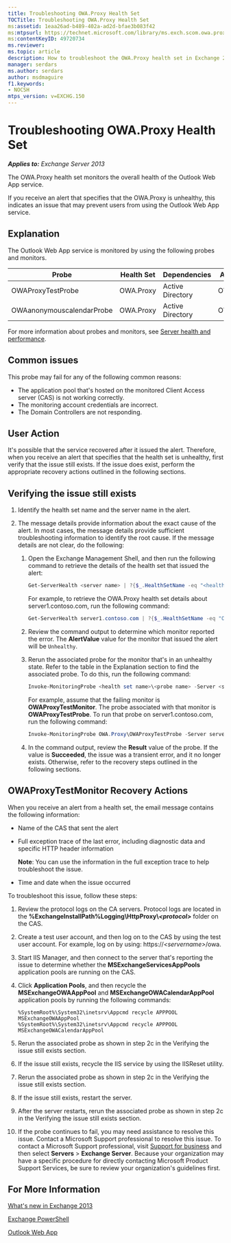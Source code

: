```yaml
---
title: Troubleshooting OWA.Proxy Health Set
TOCTitle: Troubleshooting OWA.Proxy Health Set
ms:assetid: 1eaa26ad-b489-402a-ad2d-bfae3b083f42
ms:mtpsurl: https://technet.microsoft.com/library/ms.exch.scom.owa.proxy(v=EXCHG.150)
ms:contentKeyID: 49720734
ms.reviewer:
ms.topic: article
description: How to troubleshoot the OWA.Proxy health set in Exchange 2013
manager: serdars
ms.author: serdars
author: msdmaguire
f1.keywords:
- NOCSH
mtps_version: v=EXCHG.150
---
```


# Troubleshooting OWA.Proxy Health Set

_**Applies to:** Exchange Server 2013_

The OWA.Proxy health set monitors the overall health of the Outlook Web App service.

If you receive an alert that specifies that the OWA.Proxy is unhealthy, this indicates an issue that may prevent users from using the Outlook Web App service.

## Explanation

The Outlook Web App service is monitored by using the following probes and monitors.

|Probe|Health Set|Dependencies|Associated Monitors|
|---|---|---|---|
|OWAProxyTestProbe|OWA.Proxy|Active Directory|OWAProxyTestMonitor|
|OWAanonymouscalendarProbe|OWA.Proxy|Active Directory|OWAProxyTestMonitor|

For more information about probes and monitors, see [Server health and performance](../../server-health-and-performance-exchange-2013-help.md).

## Common issues

This probe may fail for any of the following common reasons:

- The application pool that's hosted on the monitored Client Access server (CAS) is not working correctly.
- The monitoring account credentials are incorrect.
- The Domain Controllers are not responding.

## User Action

It's possible that the service recovered after it issued the alert. Therefore, when you receive an alert that specifies that the health set is unhealthy, first verify that the issue still exists. If the issue does exist, perform the appropriate recovery actions outlined in the following sections.

## Verifying the issue still exists

1. Identify the health set name and the server name in the alert.

2. The message details provide information about the exact cause of the alert. In most cases, the message details provide sufficient troubleshooting information to identify the root cause. If the message details are not clear, do the following:

   1. Open the Exchange Management Shell, and then run the following command to retrieve the details of the health set that issued the alert:

      ```powershell
      Get-ServerHealth <server name> | ?{$_.HealthSetName -eq "<health set name>"}
      ```

      For example, to retrieve the OWA.Proxy health set details about server1.contoso.com, run the following command:

      ```powershell
      Get-ServerHealth server1.contoso.com | ?{$_.HealthSetName -eq "OWA.Proxy"}
      ```

   2. Review the command output to determine which monitor reported the error. The **AlertValue** value for the monitor that issued the alert will be `Unhealthy`.

   3. Rerun the associated probe for the monitor that's in an unhealthy state. Refer to the table in the Explanation section to find the associated probe. To do this, run the following command:

      ```powershell
      Invoke-MonitoringProbe <health set name>\<probe name> -Server <server name> | Format-List
      ```

      For example, assume that the failing monitor is **OWAProxyTestMonitor**. The probe associated with that monitor is **OWAProxyTestProbe**. To run that probe on server1.contoso.com, run the following command:

      ```powershell
      Invoke-MonitoringProbe OWA.Proxy\OWAProxyTestProbe -Server server1.contoso.com | Format-List
      ```

   4. In the command output, review the **Result** value of the probe. If the value is **Succeeded**, the issue was a transient error, and it no longer exists. Otherwise, refer to the recovery steps outlined in the following sections.

## OWAProxyTestMonitor Recovery Actions

When you receive an alert from a health set, the email message contains the following information:

- Name of the CAS that sent the alert

- Full exception trace of the last error, including diagnostic data and specific HTTP header information

  **Note**: You can use the information in the full exception trace to help troubleshoot the issue.

- Time and date when the issue occurred

To troubleshoot this issue, follow these steps:

1. Review the protocol logs on the CA servers. Protocol logs are located in the **%ExchangeInstallPath%Logging\\HttpProxy\\_\<protocol\>_** folder on the CAS.

2. Create a test user account, and then log on to the CAS by using the test user account. For example, log on by using: https://_\<servername\>_/owa.

3. Start IIS Manager, and then connect to the server that's reporting the issue to determine whether the **MSExchangeServicesAppPools** application pools are running on the CAS.

4. Click **Application Pools**, and then recycle the **MSExchangeOWAAppPool** and **MSExchangeOWACalendarAppPool** application pools by running the following commands:

   ```DOS
   %SystemRoot%\System32\inetsrv\Appcmd recycle APPPOOL MSExchangeOWAAppPool
   %SystemRoot%\System32\inetsrv\Appcmd recycle APPPOOL MSExchangeOWACalendarAppPool
   ```

5. Rerun the associated probe as shown in step 2c in the Verifying the issue still exists section.

6. If the issue still exists, recycle the IIS service by using the IISReset utility.

7. Rerun the associated probe as shown in step 2c in the Verifying the issue still exists section.

8. If the issue still exists, restart the server.

9. After the server restarts, rerun the associated probe as shown in step 2c in the Verifying the issue still exists section.

10. If the probe continues to fail, you may need assistance to resolve this issue. Contact a Microsoft Support professional to resolve this issue. To contact a Microsoft Support professional, visit [Support for business](https://support.microsoft.com/supportforbusiness/productselection) and then select **Servers** \> **Exchange Server**. Because your organization may have a specific procedure for directly contacting Microsoft Product Support Services, be sure to review your organization's guidelines first.

## For More Information

[What's new in Exchange 2013](../../what-s-new-in-exchange-2013-exchange-2013-help.md)

[Exchange PowerShell](/powershell/exchange/)

[Outlook Web App](../../outlook-web-app-exchange-2013-help.md)
